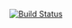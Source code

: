 [![Build Status](https://secure.travis-ci.org/carvil/classify.it.png)](http://travis-ci.org/carvil/classify.it)
